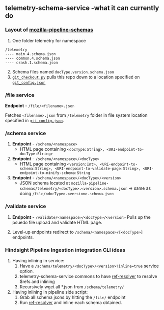 ## telemetry-schema-service -what it can currently do

### Layout of [mozilla-pipeline-schemas](https://github.com/mreid-moz/mozilla-pipeline-schemas/tree/common)
1. One folder telemetry for namespace
```
/telemetry
---- main.4.schema.json
---- common.4.schema.json
---- crash.1.schema.json
```
2. Schema files named `docType.version.schema.json`
3. [`git_checkout.py`](https://github.com/purukaushik/telemetry-schema-service/blob/master/app/git_checkout.py) pulls this repo down to a location specified on [`git_config.json`](https://github.com/purukaushik/telemetry-schema-service/blob/master/app/git_config.json#L4)

### /file service 
**Endpoint** - `/file/<filename>.json` 

Fetches `<filename>.json` from `/telemetry` folder in file system location specified in [`git_config.json`](https://github.com/purukaushik/telemetry-schema-service/blob/master/app/git_config.json#L4). 

### /schema service
1. **Endpoint** - `/schema/<namespace>`
    * HTML page containing `<docType:String>, <URI-endpoint-to-docType:String>`
2. **Endpoint** - `/schema/<namespace>/<docType>`
    * HTML page containing `<version:Int>, <URI-endpoint-to-schema:String>, <URI-endpoint-to-validate-page:String>, <URI-endpoint-to-minify-schema:String`
3. **Endpoint** - `/schema/<namespace>/<docType>/<version>`
    * JSON schema located at `mozilla-pipeline-schemas/telemetry/<docType>.<version>.schema.json` -> same as doing `/file/<docType>.<version>.schema.json`
    
### /validate service
1. **Endpoint** - `/validate/<namespace>/<docType>/<version>`
    Pulls up the psuedo file upload and validate HTML page.

2. Level-up endpoints redirect to `/schema/<namespace>/[<docType>]` endpoints. 


### Hindsight Pipeline Ingestion integration CLI ideas

1. Having inlining in service:
    1. Have a `/schema/telemetry/<docType>/<version>?inline=true` service option. 
    2. telemetry-schema-service commons to have [ref-resolver](https://github.com/purukaushik/ref-resolver/blob/master/ref_resolver.py) to resolve $refs and inlining
    3. Recursively wget all *.json from `/schema/telemetry/`
2. Having inlining in pipeline side script:
    1. Grab all schema jsons by hitting the `/file/` endpoint
    2. Run [ref-resolver](https://github.com/purukaushik/ref-resolver/blob/master/ref_resolver.py) and inline each schema obtained.
